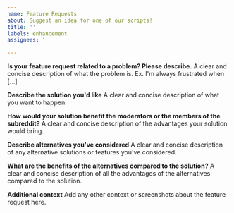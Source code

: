 ```yaml
---
name: Feature Requests
about: Suggest an idea for one of our scripts!
title: ''
labels: enhancement
assignees: ''

---
```


**Is your feature request related to a problem? Please describe.**
A clear and concise description of what the problem is. Ex. I'm always frustrated when [...]

**Describe the solution you'd like**
A clear and concise description of what you want to happen.

**How would your solution benefit the moderators or the members of the subreddit?**
A clear and concise description of the advantages your solution would bring.

**Describe alternatives you've considered**
A clear and concise description of any alternative solutions or features you've considered.

**What are the benefits of the alternatives compared to the solution?**
A clear and concise description of all the advantages of the alternatives compared to the solution.

**Additional context**
Add any other context or screenshots about the feature request here.
